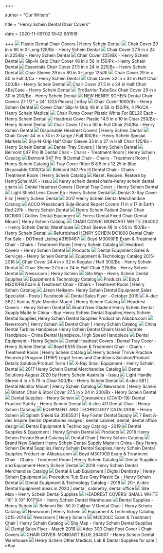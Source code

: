 +++
        
author = "Our Writers"
        
title = "Henry Schein Dental Chair Covers"
        
date = 2020-11-09T02:18:42.981518
        
+++
[ ![](https://www.henryschein.com/us-en/images/Dental/chair-cover.jpg)](https://www.henryschein.com/us-en/images/Dental/chair-cover.jpg) Plastic Dental Chair Covers | Henry Schein Dental
[ ![](https://www.henryschein.com/Products/1160027_01_FRONT_600x600.jpg)](https://www.henryschein.com/Products/1160027_01_FRONT_600x600.jpg) Chair Cover 29 in x 80 in X-Long 125/Bx - Henry Schein Dental
[ ![](https://www.henryschein.com/Products/1009863_01_WCOM_600x600.jpg)](https://www.henryschein.com/Products/1009863_01_WCOM_600x600.jpg) Chair Cover 27.5 in x 24 in 225/Bx - Henry Schein Dental
[ ![](https://www.henryschein.com/Products/5701317_01_FRONT_600x600.jpg)](https://www.henryschein.com/Products/5701317_01_FRONT_600x600.jpg) Chair Cover 225/BX - Henry Schein Dental
[ ![](https://www.henryschein.com/Products/1270425_600x600.jpg)](https://www.henryschein.com/Products/1270425_600x600.jpg) Slip-N-Grip Chair Cover 48 in x 56 in 150/Pk - Henry Schein Dental
[ ![](https://www.henryschein.com/Products/1126951AS_600x600.jpg)](https://www.henryschein.com/Products/1126951AS_600x600.jpg) Essentials Chair Cover 27.5 in x 24 in 225/Bx - Henry Schein Dental
[ ![](https://www.henryschein.com/Products/1003346S_600x600.jpg)](https://www.henryschein.com/Products/1003346S_600x600.jpg) Chair Sleeve 29 in x 80 in X-Large 125/Rl
[ ![](https://www.henryschein.com/Products/1383669_01_FRONT_600x600.jpg)](https://www.henryschein.com/Products/1383669_01_FRONT_600x600.jpg) Chair Cover 29 in x 80 in Full 3/Ca - Henry Schein Dental
[ ![](https://www.henryschein.com/Products/1160066_01_FRONT_600x600.jpg)](https://www.henryschein.com/Products/1160066_01_FRONT_600x600.jpg) Chair Cover 32 in x 32 in Half Chair 200/Bx - Henry Schein Dental
[ ![](https://www.henryschein.com/Products/8950048_600x600.jpg)](https://www.henryschein.com/Products/8950048_600x600.jpg) Chair Cover 27.5 in x 24 in Half Chair 4Bx/Case - Henry Schein Dental
[ ![](https://www.henryschein.com/Products/9914267_600x600.jpg)](https://www.henryschein.com/Products/9914267_600x600.jpg) ProBarrier TubeSox Chair Cover 29 in x 30 in 200/Bx - Henry Schein Dental
[ ![](https://i.ebayimg.com/images/g/4mIAAOSwo5ZdeRMj/s-l300.jpg)](https://i.ebayimg.com/images/g/4mIAAOSwo5ZdeRMj/s-l300.jpg) NEW HENRY SCHEIN Dental Chair Covers 27 1/2" x 24" (225 Pieces) | eBay
[ ![](https://www.henryschein.com/Products/1079087S_600x600.jpg)](https://www.henryschein.com/Products/1079087S_600x600.jpg) Chair Cover 1000/Bx - Henry Schein Dental
[ ![](https://www.henryschein.com/assets/Medical/1270425.JPG)](https://www.henryschein.com/assets/Medical/1270425.JPG) Cover Chair Slip-N-Grip 48 in x 56 in 150/Pk, 4 PK/CA - Henry Schein Medical
[ ![](https://www.henryschein.com/Products/1448763_01_TOP_S_600x600.jpg)](https://www.henryschein.com/Products/1448763_01_TOP_S_600x600.jpg) Chair Pump Cover Plastic White For BEL20 Each - Henry Schein Dental
[ ![](https://www.henryschein.com/Products/1124872_600x600.jpg)](https://www.henryschein.com/Products/1124872_600x600.jpg) Headrest Cover Plastic 14.5 in x 10 in Clear 250/Bx - Henry Schein Dental
[ ![](https://www.henryschein.com/Products/1896707_01_FRONT_600x600.jpg)](https://www.henryschein.com/Products/1896707_01_FRONT_600x600.jpg) Chair Cover 12 in x 30 in Full Chair 250/Bx - Henry Schein Dental
[ ![](https://www.henryschein.com/us-en/images/Dental/headrest-covers.jpg)](https://www.henryschein.com/us-en/images/Dental/headrest-covers.jpg) Disposable Headrest Covers | Henry Schein Dental
[ ![](https://www.henryschein.com/Products/1116457_600x600.jpg)](https://www.henryschein.com/Products/1116457_600x600.jpg) Chair Cover 44 in x 74 in X-Large / Full 100/Bx - Henry Schein Special  Markets
[ ![](https://www.henryschein.com/Products/1271678_600x600.jpg)](https://www.henryschein.com/Products/1271678_600x600.jpg) Slip-N-Grip Half Chair Sleeve 33 in x 27 in Half Chair 125/Bx - Henry  Schein Dental
[ ![](https://www.henryschein.com/us-en/images/Dental/tray-cover.jpg)](https://www.henryschein.com/us-en/images/Dental/tray-cover.jpg) Dental Tray Covers | Henry Schein Dental
[ ![](https://d2a7cu7cosk786.cloudfront.net/media/catalog/product/cache/1/image/450x/9df78eab33525d08d6e5fb8d27136e95/b/e/belmont-047-pro-iii-dental-chair-2.jpg)](https://d2a7cu7cosk786.cloudfront.net/media/catalog/product/cache/1/image/450x/9df78eab33525d08d6e5fb8d27136e95/b/e/belmont-047-pro-iii-dental-chair-2.jpg) Belmont 047 Pro III Dental Chair - Chairs - Treatment Room | Henry Schein  Catalog
[ ![](https://d2a7cu7cosk786.cloudfront.net/media/catalog/product/cache/1/image/300x300/9df78eab33525d08d6e5fb8d27136e95/b/e/belmont-047-pro-iii-dental-chair-1.jpg)](https://d2a7cu7cosk786.cloudfront.net/media/catalog/product/cache/1/image/300x300/9df78eab33525d08d6e5fb8d27136e95/b/e/belmont-047-pro-iii-dental-chair-1.jpg) Belmont 047 Pro III Dental Chair - Chairs - Treatment Room | Henry Schein  Catalog
[ ![](https://www.henryschein.com/Products/1000934U_600x600.jpg)](https://www.henryschein.com/Products/1000934U_600x600.jpg) Tray Cover Ritter B 8.5 in x 12.25 in Blue Disposable 1000/Ca
[ ![](https://d2a7cu7cosk786.cloudfront.net/media/catalog/product/cache/1/image/450x/9df78eab33525d08d6e5fb8d27136e95/b/e/belmont-047-pro-iii-dental-chair-3.jpg)](https://d2a7cu7cosk786.cloudfront.net/media/catalog/product/cache/1/image/450x/9df78eab33525d08d6e5fb8d27136e95/b/e/belmont-047-pro-iii-dental-chair-3.jpg) Belmont 047 Pro III Dental Chair - Chairs - Treatment Room | Henry Schein  Catalog
[ ![](https://image.isu.pub/200612130115-b7302e4f7f3a9a8e1a7f1b8a869112f4/jpg/page_1.jpg)](https://image.isu.pub/200612130115-b7302e4f7f3a9a8e1a7f1b8a869112f4/jpg/page_1.jpg) Reset. Reopen. Restore by HenryScheinUK - issuu
[ ![](http://www.dental-chair.cn/index/images/products/s_pic120171211090921.jpg)](http://www.dental-chair.cn/index/images/products/s_pic120171211090921.jpg) henry schein dental chairs-henry schein dental chairs
[ ![](https://www.henryschein.com/us-en/images/Dental/dental-headrest-covers-dental-tray-cover_02_600.jpg)](https://www.henryschein.com/us-en/images/Dental/dental-headrest-covers-dental-tray-cover_02_600.jpg) Dental Headrest Covers | Dental Tray Cover - Henry Schein Dental
[ ![](https://www.henryschein.com/Products/4923018_01_FRONT_600x600.jpg)](https://www.henryschein.com/Products/4923018_01_FRONT_600x600.jpg) Light Shield Lens Cover Ea - Henry Schein Dental
[ ![](https://www.henryschein.com/us-en/images/Dental/cover-film.jpg)](https://www.henryschein.com/us-en/images/Dental/cover-film.jpg) Dental X-Ray Cover Film | Henry Schein Dental
[ ![](https://pages.nxtbook.com/nxtbooks/henryschein/merchandise2017/iphone/henryschein_merchandise2017_p0670_midres.jpg?1524154143)](https://pages.nxtbook.com/nxtbooks/henryschein/merchandise2017/iphone/henryschein_merchandise2017_p0670_midres.jpg?1524154143) 2017 Henry Schein Dental Merchandise Catalog
[ ![](https://www.henryschein.com/Products/9027765_01_FRONT_600x600.jpg)](https://www.henryschein.com/Products/9027765_01_FRONT_600x600.jpg) ACCO Pressboard Side-Bound Report Covers 11 in x 17 in Earth Red 2/Pk - Henry  Schein Dental
[ ![](https://www.collinsdentalequipment.com/wp-content/uploads/2020/04/Schein-DC1000-1A.jpg)](https://www.collinsdentalequipment.com/wp-content/uploads/2020/04/Schein-DC1000-1A.jpg) Henry Schein Patient Dental Chair DC1000 | Collins Dental Equipment
[ ![](https://d2a7cu7cosk786.cloudfront.net/media/catalog/product/cache/1/image/300x300/9df78eab33525d08d6e5fb8d27136e95/a/r/artic_silver_pckg..jpg)](https://d2a7cu7cosk786.cloudfront.net/media/catalog/product/cache/1/image/300x300/9df78eab33525d08d6e5fb8d27136e95/a/r/artic_silver_pckg..jpg) Forest Dental Fixed Chair Dental Mount | Henry Schein Catalog
[ ![](https://www.dentalwarehouse.co.za/wp-content/uploads/0108003536.jpg)](https://www.dentalwarehouse.co.za/wp-content/uploads/0108003536.jpg) CHAIR COVER: MONOART WHITE 264002 - Henry Schein Dental Warehouse
[ ![](https://www.henryschein.com/Products/1013716a_600x600.jpg)](https://www.henryschein.com/Products/1013716a_600x600.jpg) Chair Sleeve 48 in x 56 in 150/Bx - Henry Schein Dental
[ ![](https://cdn.dotmed.com/images/listingpics/3159467_2.jpg)](https://cdn.dotmed.com/images/listingpics/3159467_2.jpg) Refurbished HENRY SCHEIN DC1000 Dental Chair For Sale - DOTmed Listing  #3159467:
[ ![](https://d2a7cu7cosk786.cloudfront.net/media/catalog/product/cache/1/image/450x/9df78eab33525d08d6e5fb8d27136e95/m/3/m3000-fb-exam-and-treament-chair_1.jpg)](https://d2a7cu7cosk786.cloudfront.net/media/catalog/product/cache/1/image/450x/9df78eab33525d08d6e5fb8d27136e95/m/3/m3000-fb-exam-and-treament-chair_1.jpg) Boyd M3000FB Exam & Treatment Chair - Chairs - Treatment Room | Henry Schein  Catalog
[ ![](https://www.henryschein.com/Products/1124873_01_WCOM_600x600.jpg)](https://www.henryschein.com/Products/1124873_01_WCOM_600x600.jpg) Headrest Covers - Henry Schein Dental
[ ![](https://www.henryschein.com/Products/1047423_01_WCOM_600x600.jpg)](https://www.henryschein.com/Products/1047423_01_WCOM_600x600.jpg) Products
[ ![](https://www.henryschein.com/us-en/images/dental/dental-equipment-banner_1050.png)](https://www.henryschein.com/us-en/images/dental/dental-equipment-banner_1050.png) Dental Equipment Sales & Services - Henry Schein Dental
[ ![](https://pages.nxtbook.com/nxtbooks/henryschein/equipment_tech_201516/iphone/henryschein_equipment_tech_201516_p0066_midres.jpg)](https://pages.nxtbook.com/nxtbooks/henryschein/equipment_tech_201516/iphone/henryschein_equipment_tech_201516_p0066_midres.jpg) Equipment & Technology Catalog 2015-2016
[ ![](https://www.henryschein.com/Products/1895592_600x600.jpg)](https://www.henryschein.com/Products/1895592_600x600.jpg) Chair Cover 24.4 in x 32 in Regular / Half 300/Bx - Henry Schein Dental
[ ![](https://www.henryschein.com/Products/1079894_600x600.jpg)](https://www.henryschein.com/Products/1079894_600x600.jpg) Chair Sleeve 27.5 in x 24 in Half Chair 225/Bx - Henry Schein Dental
[ ![](https://investor.henryschein.com/system/files-encrypted/styles/nir_asset_small/encrypt/nasdaq_kms/assets/2020/10/05/10-11-40/henry-schein-fortune-change-the-world.jpg?itok=zYXgtFcZ)](https://investor.henryschein.com/system/files-encrypted/styles/nir_asset_small/encrypt/nasdaq_kms/assets/2020/10/05/10-11-40/henry-schein-fortune-change-the-world.jpg?itok=zYXgtFcZ) Newsroom | Henry Schein
[ ![](https://www.henryschein.com/us-en/images/Dental/pageheader/equipment_technology_600x256.png)](https://www.henryschein.com/us-en/images/Dental/pageheader/equipment_technology_600x256.png) Site Map - Henry Schein Dental Supplies
[ ![](https://pages.nxtbook.com/nxtbooks/henryschein/equipment_tech/iphone/henryschein_equipment_tech_p0100_lowres.jpg)](https://pages.nxtbook.com/nxtbooks/henryschein/equipment_tech/iphone/henryschein_equipment_tech_p0100_lowres.jpg) Equipment & Technology Catalog
[ ![](https://www.henryschein.com/us-en/images/shared/imageNotAvailable_600x600.png)](https://www.henryschein.com/us-en/images/shared/imageNotAvailable_600x600.png) Products
[ ![](https://d2a7cu7cosk786.cloudfront.net/media/catalog/product/cache/1/image/450x/9df78eab33525d08d6e5fb8d27136e95/m/3/m3010-fb-exam-and-treament-chair.jpg)](https://d2a7cu7cosk786.cloudfront.net/media/catalog/product/cache/1/image/450x/9df78eab33525d08d6e5fb8d27136e95/m/3/m3010-fb-exam-and-treament-chair.jpg) Boyd M3010FB Exam & Treatment Chair - Chairs - Treatment Room | Henry Schein  Catalog
[ ![](https://lookaside.fbsbx.com/lookaside/crawler/media/?media_id=214532832219607)](https://lookaside.fbsbx.com/lookaside/crawler/media/?media_id=214532832219607) Jason Helkenn- Henry Schein Dental Equipment Sales Specialist - Posts |  Facebook
[ ![](https://pages.nxtbook.com/nxtbooks/henryschein/dentalsalesflyer_201910/iphone/henryschein_dentalsalesflyer_201910_p0004_midres.jpg?1569285978)](https://pages.nxtbook.com/nxtbooks/henryschein/dentalsalesflyer_201910/iphone/henryschein_dentalsalesflyer_201910_p0004_midres.jpg?1569285978) Dental Sales Flyer - October 2019
[ ![](https://d2a7cu7cosk786.cloudfront.net/media/catalog/product/cache/1/image/450x/9df78eab33525d08d6e5fb8d27136e95/a/-/a-dec_382_radius-style_monitor_mount.jpg)](https://d2a7cu7cosk786.cloudfront.net/media/catalog/product/cache/1/image/450x/9df78eab33525d08d6e5fb8d27136e95/a/-/a-dec_382_radius-style_monitor_mount.jpg) A-dec 382 | Radius Style Monitor Mount | Henry Schein Catalog
[ ![](https://www.henryschein.com/Products/1072745_01_FRONT_600x600.jpg)](https://www.henryschein.com/Products/1072745_01_FRONT_600x600.jpg) Headrest Covers - Henry Schein Dental
[ ![](https://sc01.alicdn.com/kf/HTB1bJCNLVXXXXcnXFXXq6xXFXXXY.jpg_350x350.jpg)](https://sc01.alicdn.com/kf/HTB1bJCNLVXXXXcnXFXXq6xXFXXXY.jpg_350x350.jpg) Brand New Gladent Henry Schein Dental Supply Made In China - Buy Henry  Schein Dental Supplies,Henry Schein Dental Supplies,Henry Schein Dental  Supplies Product on Alibaba.com
[ ![](https://investor.henryschein.com/sites/g/files/knoqqb13186/themes/site/nir_pid1222/client/images/cards/rely-on-schein_600.jpg)](https://investor.henryschein.com/sites/g/files/knoqqb13186/themes/site/nir_pid1222/client/images/cards/rely-on-schein_600.jpg) Newsroom | Henry Schein
[ ![](https://d2a7cu7cosk786.cloudfront.net/media/catalog/product/cache/1/image/450x/9df78eab33525d08d6e5fb8d27136e95/s/e/series5_ablognie_800x800.png)](https://d2a7cu7cosk786.cloudfront.net/media/catalog/product/cache/1/image/450x/9df78eab33525d08d6e5fb8d27136e95/s/e/series5_ablognie_800x800.png) Dental Chair | Henry Schein Catalog
[ ![](https://image.made-in-china.com/202f0j00qyHQFmNkpocM/Dental-Turbine-Handpiece-Henry-Schein-Dental-Chairs-Used-Durable-Handpiece.jpg)](https://image.made-in-china.com/202f0j00qyHQFmNkpocM/Dental-Turbine-Handpiece-Henry-Schein-Dental-Chairs-Used-Durable-Handpiece.jpg) China Dental Turbine Handpiece Henry Schein Dental Chairs Used Durable  Handpiece - China Dental Handpiece, High Speed Handpiece
[ ![](https://img.yumpu.com/31263652/1/500x640/dental-equipment-henry-schein.jpg)](https://img.yumpu.com/31263652/1/500x640/dental-equipment-henry-schein.jpg) Dental Equipment - Henry Schein
[ ![](https://www.henryschein.com/us-en/images/Dental/dental-headrest-covers-dental-tray-cover_01_600.jpg)](https://www.henryschein.com/us-en/images/Dental/dental-headrest-covers-dental-tray-cover_01_600.jpg) Dental Headrest Covers | Dental Tray Cover - Henry Schein Dental
[ ![](https://d2a7cu7cosk786.cloudfront.net/media/catalog/product/cache/1/image/450x/9df78eab33525d08d6e5fb8d27136e95/e/5/e535black_2019.jpg)](https://d2a7cu7cosk786.cloudfront.net/media/catalog/product/cache/1/image/450x/9df78eab33525d08d6e5fb8d27136e95/e/5/e535black_2019.jpg) Boyd E535 Exam & Treatment Chair - Chairs - Treatment Room | Henry Schein  Catalog
[ ![](x-raw-image:///85db4d014fb538e7683618da50154093a2ac04baf0a6437ec84b619b7f060cb9)](x-raw-image:///85db4d014fb538e7683618da50154093a2ac04baf0a6437ec84b619b7f060cb9) Henry Schein Thrive Practice Recovery Program (TPRP) Legal Terms and  Conditions Solution/Product Details Solution/Product Term 1
[ ![](https://www.henryscheindental.com/images/assets/de0319_800_us-en_600x300_teaser.jpg)](https://www.henryscheindental.com/images/assets/de0319_800_us-en_600x300_teaser.jpg) X-Ray Small Equipment - Henry Schein Dental
[ ![](https://pages.nxtbook.com/nxtbooks/henryschein/merchandise2017/iphone/henryschein_merchandise2017_p0264_midres.jpg?1524155720)](https://pages.nxtbook.com/nxtbooks/henryschein/merchandise2017/iphone/henryschein_merchandise2017_p0264_midres.jpg?1524155720) 2017 Henry Schein Dental Merchandise Catalog
[ ![](https://image.isu.pub/200730043457-12ee21e76c62d9b327348a2869bc2d79/jpg/page_1.jpg)](https://image.isu.pub/200730043457-12ee21e76c62d9b327348a2869bc2d79/jpg/page_1.jpg) Dental Solutions August 2020 by Henry Schein Australia - issuu
[ ![](https://www.henryschein.com/Products/I1001531_600x600.jpg)](https://www.henryschein.com/Products/I1001531_600x600.jpg) Light Handle Sleeve 4 in x 5.75 in Clear 500/Bx - Henry Schein Dental
[ ![](https://d2a7cu7cosk786.cloudfront.net/media/catalog/product/cache/1/image/450x/9df78eab33525d08d6e5fb8d27136e95/a/-/a-dec_581_support_center_monitor_mounts.png)](https://d2a7cu7cosk786.cloudfront.net/media/catalog/product/cache/1/image/450x/9df78eab33525d08d6e5fb8d27136e95/a/-/a-dec_581_support_center_monitor_mounts.png) A-dec 581 | Dental Monitor Mount | Henry Schein Catalog
[ ![](https://investor.henryschein.com/system/files-encrypted/styles/nir_asset_small/encrypt/nasdaq_kms/assets/2020/05/27/17-25-10/banner-newsroom-dentistry-today_1600.jpg?itok=C3B2ZEyJ)](https://investor.henryschein.com/system/files-encrypted/styles/nir_asset_small/encrypt/nasdaq_kms/assets/2020/05/27/17-25-10/banner-newsroom-dentistry-today_1600.jpg?itok=C3B2ZEyJ) Newsroom | Henry Schein
[ ![](https://www.henryscheindental.com/Products/8690077_01_FRONT_600x600.jpg)](https://www.henryscheindental.com/Products/8690077_01_FRONT_600x600.jpg) Brixton Chair & Stool Cover 27.5 in x 24 in 200/Bx - Henry Schein Dental
[ ![](https://i.ebayimg.com/00/s/MTIwMFgxNjAw/z/Q1cAAOSwf4pfYmzo/$_1.JPG)](https://i.ebayimg.com/00/s/MTIwMFgxNjAw/z/Q1cAAOSwf4pfYmzo/$_1.JPG) Dental Supplies - Henry Schein
[ ![](https://www.henryschein.com/us-en/images/Dental/practice-safety-web-ad-04.jpg)](https://www.henryschein.com/us-en/images/Dental/practice-safety-web-ad-04.jpg) Coronavirus (COVID-19): Dental Practice Safety - Henry Schein Dental
[ ![](https://d2a7cu7cosk786.cloudfront.net/media/catalog/product/cache/1/image/450x/9df78eab33525d08d6e5fb8d27136e95/a/-/a-dec_411_chair.png)](https://d2a7cu7cosk786.cloudfront.net/media/catalog/product/cache/1/image/450x/9df78eab33525d08d6e5fb8d27136e95/a/-/a-dec_411_chair.png) A-dec 411 Dental Chair | Henry Schein Catalog
[ ![](https://www.yumpu.com/en/image/facebook/44479559.jpg)](https://www.yumpu.com/en/image/facebook/44479559.jpg) EQUIPMENT AND TECHNOLOGY CATALOGUE - Henry Schein
[ ![](https://www.henryschein.com/Products/3565531_01_FRONT_600x600.jpg)](https://www.henryschein.com/Products/3565531_01_FRONT_600x600.jpg) Splash Shield Ea 3565531 | Ray Foster Dental Supply
[ ![](https://i.pinimg.com/236x/d1/7f/18/d17f18e84cd5452bab1e09a75de04f26.jpg)](https://i.pinimg.com/236x/d1/7f/18/d17f18e84cd5452bab1e09a75de04f26.jpg) 7 Best A-dec Inspire Dental Operatories images | dental cabinet, dental,  dental office design
[ ![](https://pages.nxtbook.com/nxtbooks/henryschein/equipment_tech_2019/iphone/henryschein_equipment_tech_2019_p0052_midres.jpg?1533844995)](https://pages.nxtbook.com/nxtbooks/henryschein/equipment_tech_2019/iphone/henryschein_equipment_tech_2019_p0052_midres.jpg?1533844995) Dental Equipment & Technology Catalog - 2019
[ ![](https://www.henryschein.com/us-en/images/dental/dental-supplies_1600.jpg)](https://www.henryschein.com/us-en/images/dental/dental-supplies_1600.jpg) Dental Supplies & Equipment | Henry Schein Dental
[ ![](x-raw-image:///6b16071a73cf53dedc329f7438f9e27d29d12dceed9dca2b2271ffbd50de3a2e)](x-raw-image:///6b16071a73cf53dedc329f7438f9e27d29d12dceed9dca2b2271ffbd50de3a2e) Products
[ ![](https://pages.nxtbook.com/nxtbooks/henryschein/brandcatalog2018/iphone/henryschein_brandcatalog2018_p0042_midres.jpg?1530196070)](https://pages.nxtbook.com/nxtbooks/henryschein/brandcatalog2018/iphone/henryschein_brandcatalog2018_p0042_midres.jpg?1530196070) 2018 Henry Schein Private Brand Catalog
[ ![](https://d2a7cu7cosk786.cloudfront.net/media/swarming/supply/article/S5_Brochure_Cover.JPG)](https://d2a7cu7cosk786.cloudfront.net/media/swarming/supply/article/S5_Brochure_Cover.JPG) Dental Chair | Henry Schein Catalog
[ ![](https://sc01.alicdn.com/kf/HTB1L7tlLFXXXXbpXpXXq6xXFXXX1/227275869/HTB1L7tlLFXXXXbpXpXXq6xXFXXX1.jpg_.webp)](https://sc01.alicdn.com/kf/HTB1L7tlLFXXXXbpXpXXq6xXFXXX1/227275869/HTB1L7tlLFXXXXbpXpXXq6xXFXXX1.jpg_.webp) Brand New Gladent Henry Schein Dental Supply Made In China - Buy Henry  Schein Dental Supplies,Henry Schein Dental Supplies,Henry Schein Dental  Supplies Product on Alibaba.com
[ ![](https://d2a7cu7cosk786.cloudfront.net/media/catalog/product/cache/1/image/450x/9df78eab33525d08d6e5fb8d27136e95/m/3/m3010cb-exam-and-treament-chair.jpg)](https://d2a7cu7cosk786.cloudfront.net/media/catalog/product/cache/1/image/450x/9df78eab33525d08d6e5fb8d27136e95/m/3/m3010cb-exam-and-treament-chair.jpg) Boyd M3010CB Exam & Treatment Chair - Chairs - Treatment Room | Henry Schein  Catalog
[ ![](https://www.henryschein.com/us-en/images/dental/main-banner-20DS2579_hs-brand-mega-sale_v1_1800.jpg)](https://www.henryschein.com/us-en/images/dental/main-banner-20DS2579_hs-brand-mega-sale_v1_1800.jpg) Dental Supplies and Equipment-Henry Schein Dental
[ ![](https://pages.nxtbook.com/nxtbooks/henryschein/merchandise2018/iphone/674r_midres.jpg?1532978030)](https://pages.nxtbook.com/nxtbooks/henryschein/merchandise2018/iphone/674r_midres.jpg?1532978030) 2018 Henry Schein Dental Merchandise Catalog
[ ![](https://www.hsdequipment.co.uk/images/logo.svg)](https://www.hsdequipment.co.uk/images/logo.svg) Dental & Lab Equipment | Digital Dentistry | Henry Schein Equipment
[ ![](https://www.henryschein.com/Products/6584824_600x600.jpg)](https://www.henryschein.com/Products/6584824_600x600.jpg) Procedure Tub Size Gray Plastic Ea - Henry Schein Dental
[ ![](https://pages.nxtbook.com/nxtbooks/henryschein/equipment_tech_2018/iphone/henryschein_equipment_tech_2018_p0086_midres.jpg?1502462757)](https://pages.nxtbook.com/nxtbooks/henryschein/equipment_tech_2018/iphone/henryschein_equipment_tech_2018_p0086_midres.jpg?1502462757) Dental Equipment & Technology Catalog - 2018
[ ![](https://i.pinimg.com/236x/05/8f/18/058f185825449651efa147ff1dcdf2ef.jpg)](https://i.pinimg.com/236x/05/8f/18/058f185825449651efa147ff1dcdf2ef.jpg) 20+ A-dec Dental Equipment ideas in 2020 | dental, cabinetry, dental office
[ ![](https://www.henryschein.com/us-en/images/Dental/pageheader/supplies_small_equipment_600x256.png)](https://www.henryschein.com/us-en/images/Dental/pageheader/supplies_small_equipment_600x256.png) Site Map - Henry Schein Dental Supplies
[ ![](https://www.dentalwarehouse.co.za/wp-content/uploads/Headrest-Covers-Assort.jpg)](https://www.dentalwarehouse.co.za/wp-content/uploads/Headrest-Covers-Assort.jpg) HEADREST COVERS: SMALL WHITE -10" X 10" 1017104 - Henry Schein Dental  Warehouse
[ ![](https://i.ebayimg.com/00/s/MTYwMFgxMjAw/z/fTYAAOSwmQNe5kCv/$_1.JPG)](https://i.ebayimg.com/00/s/MTYwMFgxMjAw/z/fTYAAOSwmQNe5kCv/$_1.JPG) Dental Supplies - Henry Schein
[ ![](https://d2a7cu7cosk786.cloudfront.net/media/catalog/product/cache/1/image/450x/9df78eab33525d08d6e5fb8d27136e95/b/e/belmont_b-50_w-swsl_style_upholstery_white_bckgnd_.jpg)](https://d2a7cu7cosk786.cloudfront.net/media/catalog/product/cache/1/image/450x/9df78eab33525d08d6e5fb8d27136e95/b/e/belmont_b-50_w-swsl_style_upholstery_white_bckgnd_.jpg) Belmont Bel-50 X-Calibur V Dental Chair | Henry Schein Catalog
[ ![](https://investor.henryschein.com/system/files-encrypted/styles/nir_asset_small/encrypt/nasdaq_kms/assets/2020/08/11/15-06-28/HS_banner-newsroom-dealing-with-disruption_1600.jpg?itok=di93mp19)](https://investor.henryschein.com/system/files-encrypted/styles/nir_asset_small/encrypt/nasdaq_kms/assets/2020/08/11/15-06-28/HS_banner-newsroom-dealing-with-disruption_1600.jpg?itok=di93mp19) Newsroom | Henry Schein
[ ![](https://pages.nxtbook.com/nxtbooks/henryschein/equipment_tech_201516/iphone/henryschein_equipment_tech_201516_p0069_midres.jpg)](https://pages.nxtbook.com/nxtbooks/henryschein/equipment_tech_201516/iphone/henryschein_equipment_tech_201516_p0069_midres.jpg) Equipment & Technology Catalog 2015-2016
[ ![](https://investor.henryschein.com/system/files-encrypted/styles/nir_asset_small/encrypt/nasdaq_kms/assets/2020/03/16/17-05-46/ups-henry-schein-drone-deliveries.jpg?itok=Ffwgx_8c)](https://investor.henryschein.com/system/files-encrypted/styles/nir_asset_small/encrypt/nasdaq_kms/assets/2020/03/16/17-05-46/ups-henry-schein-drone-deliveries.jpg?itok=Ffwgx_8c) Newsroom | Henry Schein
[ ![](https://d2a7cu7cosk786.cloudfront.net/media/catalog/product/cache/1/image/450x/9df78eab33525d08d6e5fb8d27136e95/m/3/m3000-lc-exam-and-treament-chair.jpg)](https://d2a7cu7cosk786.cloudfront.net/media/catalog/product/cache/1/image/450x/9df78eab33525d08d6e5fb8d27136e95/m/3/m3000-lc-exam-and-treament-chair.jpg) M3000LC Exam & Treatment Chair | Henry Schein Catalog
[ ![](https://www.henryscheindental.com/us-en/images/Dental/pageheader/events_education_600x256.png)](https://www.henryscheindental.com/us-en/images/Dental/pageheader/events_education_600x256.png) Site Map - Henry Schein Dental Supplies
[ ![](https://pages.nxtbook.com/nxtbooks/henryschein/dentalsalesflyer_201803/iphone/henryschein_dentalsalesflyer_201803_p0012_midres.jpg?1518536827)](https://pages.nxtbook.com/nxtbooks/henryschein/dentalsalesflyer_201803/iphone/henryschein_dentalsalesflyer_201803_p0012_midres.jpg?1518536827) Dental Sales Flyer - March 2018
[ ![](https://d2a7cu7cosk786.cloudfront.net/media/catalog/product/cache/1/image/450x/9df78eab33525d08d6e5fb8d27136e95/n/e/new_a-dec_500_operatory.jpg)](https://d2a7cu7cosk786.cloudfront.net/media/catalog/product/cache/1/image/450x/9df78eab33525d08d6e5fb8d27136e95/n/e/new_a-dec_500_operatory.jpg) Adec 300 Chair Foot Cover | Chair Covers
[ ![](https://www.dentalwarehouse.co.za/wp-content/uploads/0108003530.jpg)](https://www.dentalwarehouse.co.za/wp-content/uploads/0108003530.jpg) CHAIR COVER: MONOART BLUE 264007 - Henry Schein Dental Warehouse
[ ![](https://i.ebayimg.com/thumbs/images/g/BBEAAOSwAa9ezqfu/s-l225.jpg)](https://i.ebayimg.com/thumbs/images/g/BBEAAOSwAa9ezqfu/s-l225.jpg) Henry Schein Other Medical, Lab & Dental Supplies for sale | eBay
